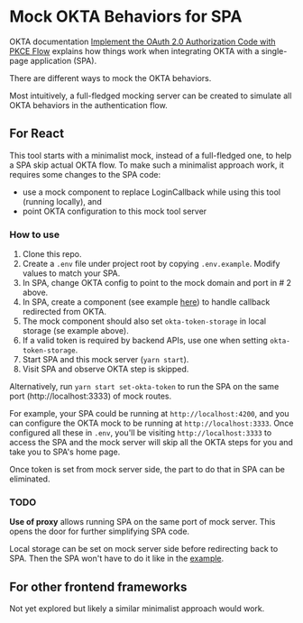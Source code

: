 # Mock OKTA Behaviors for SPA

OKTA documentation [Implement the OAuth 2.0 Authorization Code with PKCE Flow](https://developer.okta.com/blog/2019/08/22/okta-authjs-pkce) 
explains how things work when integrating OKTA with a single-page application (SPA).

There are different ways to mock the OKTA behaviors.

Most intuitively, a full-fledged mocking server can be created to simulate all OKTA behaviors in the authentication flow.

## For React

This tool starts with a minimalist mock, instead of a full-fledged one, to help a SPA skip actual OKTA flow.
To make such a minimalist approach work, it requires some changes to the SPA code:

- use a mock component to replace LoginCallback while using this tool (running locally), and
- point OKTA configuration to this mock tool server

### How to use

1. Clone this repo.
2. Create a `.env` file under project root by copying `.env.example`. Modify values to match your SPA.
3. In SPA, change OKTA config to point to the mock domain and port in # 2 above.
4. In SPA, create a component (see example [here](/examples/react/login-callback.jsx)) to handle callback redirected from OKTA.
5. The mock component should also set `okta-token-storage` in local storage (se example above).
6. If a valid token is required by backend APIs, use one when setting `okta-token-storage`.
7. Start SPA and this mock server (`yarn start`).
8. Visit SPA and observe OKTA step is skipped.

Alternatively, run `yarn start set-okta-token` to run the SPA on the same port (http://localhost:3333) of mock routes.

For example, your SPA could be running at `http://localhost:4200`, and you can configure the OKTA mock to be running at `http://localhost:3333`.
Once configured all these in `.env`, you'll be visiting `http://localhost:3333` to access the SPA and the mock server will skip all the OKTA steps for you and take you to SPA's home page.   

Once token is set from mock server side, the part to do that in SPA can be eliminated.

### TODO


**Use of proxy** allows running SPA on the same port of mock server. This opens the door for further simplifying SPA code. 

Local storage can be set on mock server side before redirecting back to SPA. Then the SPA won't have to do it like in the [example](/examples/react/login-callback.jsx). 

## For other frontend frameworks

Not yet explored but likely a similar minimalist approach would work.
